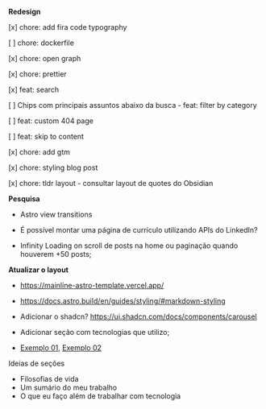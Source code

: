 **Redesign**

[x] chore: add fira code typography

[ ] chore: dockerfile

[x] chore: open graph

[x] chore: prettier

[x] feat: search

[ ] Chips com principais assuntos abaixo da busca - feat: filter by category

[ ] feat: custom 404 page

[ ] feat: skip to content

[x] chore: add gtm

[x] chore: styling blog post

[x] chore: tldr layout - consultar layout de quotes do Obsidian

**Pesquisa**

- Astro view transitions

- É possível montar uma página de currículo utilizando APIs do LinkedIn?

- Infinity Loading on scroll de posts na home ou paginação quando houverem +50 posts;

**Atualizar o layout**

- https://mainline-astro-template.vercel.app/
- https://docs.astro.build/en/guides/styling/#markdown-styling
- Adicionar o shadcn? https://ui.shadcn.com/docs/components/carousel

- Adicionar seção com tecnologias que utilizo;
- [Exemplo 01](https://preview.themeforest.net/item/arter-cv-resume-portfolio-web-app-template/full_screen_preview/27008333?_ga=2.216075988.370116323.1607660090-1265588602.1607660075), [Exemplo 02](https://preview.themeforest.net/item/oblas-angular-portfolio-web-application/full_screen_preview/23654405?_ga=2.172633248.2001170672.1607660092-1265588602.1607660075)


Ideias de seções
- Filosofias de vida
- Um sumário do meu trabalho
- O que eu faço além de trabalhar com tecnologia